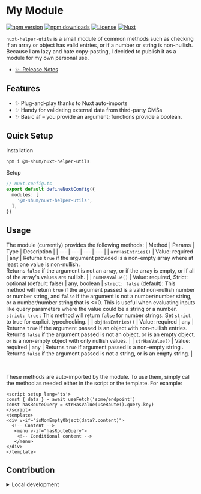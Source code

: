 <!--
Get your module up and running quickly.

Find and replace all on all files (CMD+SHIFT+F):
- Name: nuxt-helper-utils
- Package name: @m-shum/nuxt-helper-utils
- Description: My new Nuxt module
-->

# My Module

[![npm version][npm-version-src]][npm-version-href]
[![npm downloads][npm-downloads-src]][npm-downloads-href]
[![License][license-src]][license-href]
[![Nuxt][nuxt-src]][nuxt-href]

`nuxt-helper-utils` is a small module of common methods such as checking if an array or object has valid entries, or if a number or string is non-nullish. Because I am lazy and hate copy-pasting, I decided to publish it as a module for my own personal use.

- [✨ &nbsp;Release Notes](/CHANGELOG.md)
<!-- - [🏀 Online playground](https://stackblitz.com/github/your-org/nuxt-helper-utils?file=playground%2Fapp.vue) -->
<!-- - [📖 &nbsp;Documentation](https://example.com) -->

## Features

<!-- Highlight some of the features your module provide here -->
- ✨ Plug-and-play thanks to Nuxt auto-imports
- ✨ Handy for validating external data from third-party CMSs
- ✨ Basic af – you provide an argument; functions provide a boolean.

## Quick Setup

Installation

```bash
npm i @m-shum/nuxt-helper-utils
```

Setup

```typescript
// nuxt.config.ts
export default defineNuxtConfig({
  modules: [
    '@m-shum/nuxt-helper-utils',
  ],
})
```


## Usage
The module (currently) provides the following methods:
| Method | Params | Type | Description |
| --- | --- | --- | --- |
| `arrHasEntries()` | Value: required | any | Returns `true` if the argument provided is a non-empty array where at least one value is non-nullish.<br>Returns `false` if the argument is not an array, or if the array is empty, or if all of the array's values are nullish. |
| `numHasValue()` | Value: required, Strict: optional (default: false) | any, boolean | `strict: false` (default): This method will return `true` if the argument passed is a valid non-nullish number or number string, and `false` if the argument is not a number/number string, or a number/number string that is <=0. This is useful when evaluating inputs like query parameters where the value could be a string or a number.<br>`strict: true` : This method will return `false` for number strings. Set `strict` to true for explicit typechecking. |
| `objHasEntries()` | Value: required | any | Returns `true` if the argument passed is an object with non-nullish entries.<br> Returns `false` if the argument passed is not an object, or is an empty object, or is a non-empty object with only nullish values. |
| `strHasValue()` | Value: required | any | Returns `true` if argument passed is a non-empty string .<br> Returns `false` if the argument passed is not a string, or is an empty string. |

<br>

These methods are auto-imported by the module. To use them, simply call the method as needed either in the script or the template. For example:

```vue
<script setup lang='ts'>
const { data } = await useFetch('some/endpoint')
const hasRouteQuery = strHasValue(useRoute().query.key)
</script>
<template>
<div v-if="isNonEmptyObject(data?.content)">
  <!-- Content -->
   <menu v-if="hasRouteQuery">
    <!-- Conditional content -->
   </menu>
</div>
</template>
```





## Contribution

<details>
  <summary>Local development</summary>
  
  ```bash
  # Install dependencies
  npm install
  
  # Generate type stubs
  npm run dev:prepare
  
  # Develop with the playground
  npm run dev
  
  # Build the playground
  npm run dev:build
  
  # Run ESLint
  npm run lint
  
  # Run Vitest
  npm run test
  npm run test:watch
  
  # Release new version
  npm run release
  ```

</details>


<!-- Badges -->
[npm-version-src]: https://img.shields.io/npm/v/nuxt-helper-utils/latest.svg?style=flat&colorA=020420&colorB=00DC82
[npm-version-href]: https://npmjs.com/package/nuxt-helper-utils

[npm-downloads-src]: https://img.shields.io/npm/dm/nuxt-helper-utils.svg?style=flat&colorA=020420&colorB=00DC82
[npm-downloads-href]: https://npm.chart.dev/nuxt-helper-utils

[license-src]: https://img.shields.io/npm/l/nuxt-helper-utils.svg?style=flat&colorA=020420&colorB=00DC82
[license-href]: https://npmjs.com/package/nuxt-helper-utils

[nuxt-src]: https://img.shields.io/badge/Nuxt-020420?logo=nuxt.js
[nuxt-href]: https://nuxt.com
